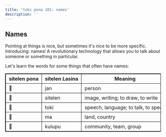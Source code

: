 ```yaml
---
title: 'toki pona 101: names'
description: ''
---
```

<style>
table, th, td {
    border: 1px solid black;
    border-collapse: collapse;
}
th, td {
    overflow: hidden;
    white-space: nowrap;
    padding: 5px 10px;
} 
</style>

## Names

Pointing at things is nice, but sometimes it's nice to be more specific. Introducing: names! A revolutionary technology that allows you to talk about someone or something in particular.

Let's learn the words for some things that often have names:

| sitelen pona | sitelen Lasina | Meaning                             |
|--------------|----------------|-------------------------------------|
| 󱤑            | jan            | person                              |
| 󱥠            | sitelen        | image, writing; to draw, to write   |
| 󱥬            | toki           | speech, language; to talk, to speak |
| 󱤰            | ma             | land, country                       |
| 󱤟            | kulupu         | community, team, group              |
